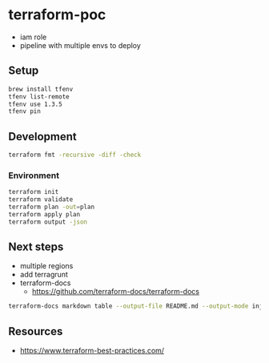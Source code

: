 # terraform-poc

- iam role
- pipeline with multiple envs to deploy

## Setup

```sh
brew install tfenv
tfenv list-remote
tfenv use 1.3.5
tfenv pin
```

## Development

```sh
terraform fmt -recursive -diff -check
```

### Environment

```sh
terraform init
terraform validate
terraform plan -out=plan
terraform apply plan
terraform output -json
```

## Next steps

- multiple regions
- add terragrunt
- terraform-docs
  - https://github.com/terraform-docs/terraform-docs

```sh
terraform-docs markdown table --output-file README.md --output-mode inject modules/storage
```

## Resources

- https://www.terraform-best-practices.com/

